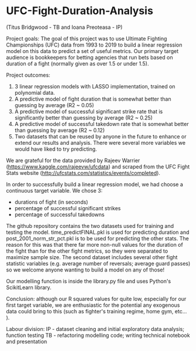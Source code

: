 # UFC-Fight-Duration-Analysis

(Titus Bridgwood - TB and Ioana Preoteasa - IP)

Project goals:
The goal of this project was to use Ultimate Fighting Championships (UFC) data from 1993 to 2019 to build a linear regression model on this data to predict a set of useful metrics. 
Our primary target audience is bookkeepers for betting agencies that run bets based on duration of a fight (normally given as over 1.5 or under 1.5). 

Project outcomes:
1. 3 linear regression models with LASSO implementation, trained on polynomial data. 
2. A predictive model  of fight duration that is somewhat better than guessing by average (R2 ~ 0.05)
3. A predictive model of successful significant strike rate that is significantly better than guessing by average (R2 ~ 0.25)
4. A predictive model of successful takedown rate that is somewhat better than guessing by average (R2 ~ 0.12)
5. Two datasets that can be reused by anyone in the future to enhance or extend our results and analysis. There were several more variables we would have liked to try predicting.

We are grateful for the data provided by Rajeev Warrier (https://www.kaggle.com/rajeevw/ufcdata) and scraped from the UFC Fight Stats website (http://ufcstats.com/statistics/events/completed). 

In order to successfully build a linear regression model, we had choose a continuous target variable. We chose 3:
- durations of fight (in seconds)
- percentage of successful significant strikes
- percentage of successful takedowns 

The github repository contains the two datasets used for training and testing the model. time_predictFINAL.pkl is used for predicting duration and post_2001_norm_str_pct.pkl is to be used for predicting the other stats. The reason for this was that there far more non-null values for the duration of the fight than for the other fight metrics, so they were separated to maximize sample size. The second dataset includes several other fight statistic variables (e.g. average number of reversals; average guard passes) so we welcome anyone wanting to build a model on any of those!

Our modelling function is inside the library.py file and uses Python's ScikitLearn library.

Conclusion: although our R squared values for quite low, especially for our first target variable, we are enthusiastic for the potential any exogenous data could bring to this (such as fighter's training regime, home gym, etc... ). 

Labour division: 
IP - dataset cleaning and initial exploratory data analysis; function testing
TB - refactoring modelling code; writing technical notebook and presentation
